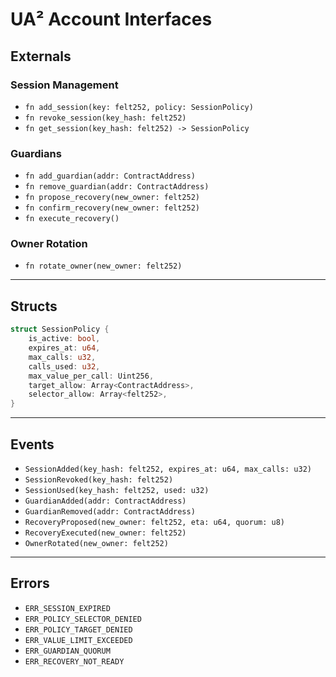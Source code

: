# UA² Account Interfaces

## Externals

### Session Management
- `fn add_session(key: felt252, policy: SessionPolicy)`
- `fn revoke_session(key_hash: felt252)`
- `fn get_session(key_hash: felt252) -> SessionPolicy`

### Guardians
- `fn add_guardian(addr: ContractAddress)`
- `fn remove_guardian(addr: ContractAddress)`
- `fn propose_recovery(new_owner: felt252)`
- `fn confirm_recovery(new_owner: felt252)`
- `fn execute_recovery()`

### Owner Rotation
- `fn rotate_owner(new_owner: felt252)`

---

## Structs

```rust
struct SessionPolicy {
    is_active: bool,
    expires_at: u64,
    max_calls: u32,
    calls_used: u32,
    max_value_per_call: Uint256,
    target_allow: Array<ContractAddress>,
    selector_allow: Array<felt252>,
}
```

---

## Events

* `SessionAdded(key_hash: felt252, expires_at: u64, max_calls: u32)`
* `SessionRevoked(key_hash: felt252)`
* `SessionUsed(key_hash: felt252, used: u32)`
* `GuardianAdded(addr: ContractAddress)`
* `GuardianRemoved(addr: ContractAddress)`
* `RecoveryProposed(new_owner: felt252, eta: u64, quorum: u8)`
* `RecoveryExecuted(new_owner: felt252)`
* `OwnerRotated(new_owner: felt252)`

---

## Errors

* `ERR_SESSION_EXPIRED`
* `ERR_POLICY_SELECTOR_DENIED`
* `ERR_POLICY_TARGET_DENIED`
* `ERR_VALUE_LIMIT_EXCEEDED`
* `ERR_GUARDIAN_QUORUM`
* `ERR_RECOVERY_NOT_READY`

